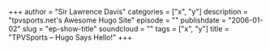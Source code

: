 +++
author = "Sir Lawrence Davis"
categories = ["x", "y"]
description = "tpvsports.net's Awesome Hugo Site"
episode = ""
publishdate = "2006-01-02"
slug = "ep-show-title"
soundcloud = ""
tags = ["x", "y"]
title = "TPVSports – Hugo Says Hello!"
+++